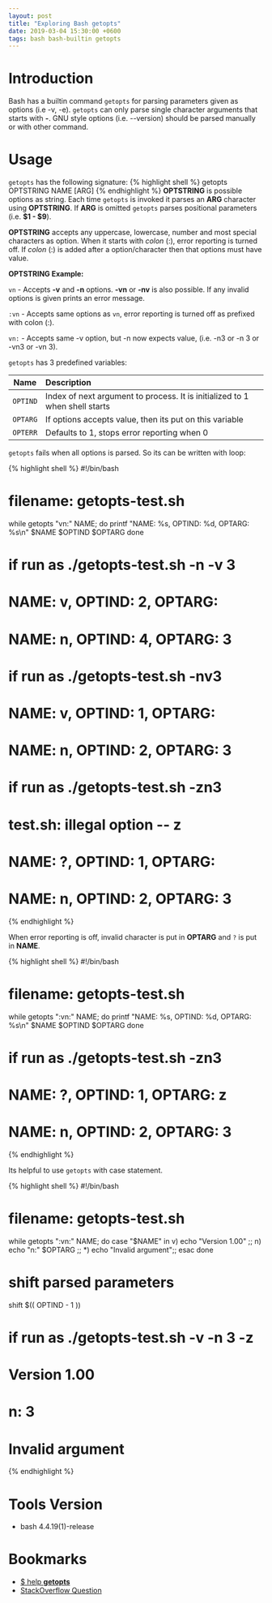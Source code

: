 ```yaml
---
layout: post
title: "Exploring Bash getopts"
date: 2019-03-04 15:30:00 +0600
tags: bash bash-builtin getopts
---
```


# Introduction
Bash has a builtin command `getopts` for parsing parameters given as options (i.e -v, -e). `getopts` can only parse
single character arguments that starts with __-__. GNU style options (i.e. --version) should be parsed manually or with
other command.

# Usage
`getopts` has the following signature:
{% highlight shell %}
getopts OPTSTRING NAME [ARG]
{% endhighlight %}
__OPTSTRING__ is possible options as string. Each time `getopts` is invoked it parses an __ARG__ character using
__OPTSTRING__. If __ARG__ is omitted `getopts` parses positional parameters (i.e. __$1 - $9__).

__OPTSTRING__ accepts any uppercase, lowercase, number and most special characters as option. When it starts with
*colon* (:), error reporting is turned off. If *colon* (:) is added after a option/character then that options must have
value.

__OPTSTRING Example:__

`vn` - Accepts __-v__ and __-n__ options. __-vn__ or __-nv__ is also possible. If any invalid options is given prints an
error message.

`:vn` - Accepts same options as `vn`, error reporting is turned off as prefixed with colon (:).

 `vn:` - Accepts same -v option, but -n now expects value, (i.e. -n3 or -n 3 or -vn3 or -vn 3).

`getopts` has 3 predefined variables:

| Name           | Description                                                                  |
|:--------------:|:-----------------------------------------------------------------------------|
| `OPTIND`       | Index of next argument to process. It is initialized to 1 when shell starts  |
| `OPTARG`       | If options accepts value, then its put on this variable                      |
| `OPTERR`       | Defaults to 1, stops error reporting when 0                                  |


`getopts` fails when all options is parsed. So its can be written with loop:

{% highlight shell %}
#!/bin/bash
# filename: getopts-test.sh
while getopts "vn:" NAME; do
    printf "NAME: %s, OPTIND: %d, OPTARG: %s\n" $NAME $OPTIND $OPTARG
done

# if run as ./getopts-test.sh -n -v 3
# NAME: v, OPTIND: 2, OPTARG:
# NAME: n, OPTIND: 4, OPTARG: 3

# if run as ./getopts-test.sh -nv3
# NAME: v, OPTIND: 1, OPTARG: 
# NAME: n, OPTIND: 2, OPTARG: 3

# if run as ./getopts-test.sh -zn3
# test.sh: illegal option -- z
# NAME: ?, OPTIND: 1, OPTARG: 
# NAME: n, OPTIND: 2, OPTARG: 3
{% endhighlight %}

When error reporting is off, invalid character is put in __OPTARG__ and `?` is put in __NAME__.

{% highlight shell %}
#!/bin/bash
# filename: getopts-test.sh
while getopts ":vn:" NAME; do
    printf "NAME: %s, OPTIND: %d, OPTARG: %s\n" $NAME $OPTIND $OPTARG
done

# if run as ./getopts-test.sh -zn3
# NAME: ?, OPTIND: 1, OPTARG: z
# NAME: n, OPTIND: 2, OPTARG: 3

{% endhighlight %}

Its helpful to use `getopts` with case statement.

{% highlight shell %}
#!/bin/bash
# filename: getopts-test.sh
while getopts ":vn:" NAME; do
    case "$NAME" in
        v) echo "Version 1.00" ;;
        n) echo "n:" $OPTARG ;;
        *) echo "Invalid argument";;
    esac
done

# shift parsed parameters
shift $(( OPTIND - 1 ))

# if run as ./getopts-test.sh -v -n 3 -z
# Version 1.00
# n: 3
# Invalid argument
{% endhighlight %}

# Tools Version
* bash 4.4.19(1)-release

# Bookmarks
* [$ help __getopts__](https://www.gnu.org/software/bash/manual/html_node/Bourne-Shell-Builtins.html#Bourne-Shell-Builtins)
* [StackOverflow Question](https://stackoverflow.com/questions/16483119/an-example-of-how-to-use-getopts-in-bash)
